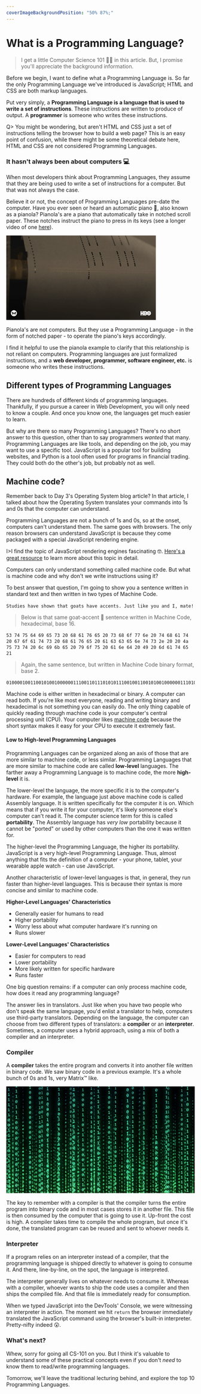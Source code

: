 ```yaml
---
coverImageBackgroundPosition: "50% 87%;"
---
```


# What is a Programming Language?

> I get a little Computer Science 101 👩‍🏫 in this article. But, I promise you'll appreciate the background information.

Before we begin, I want to define what a Programming Language is. So far the only Programming Language we've introduced is JavaScript; HTML and CSS are both markup languages.

Put very simply, a **Programming Language is a language that is used to write a set of instructions**. These instructions are written to produce of output. A **programmer** is someone who writes these instructions.

Q> You might be wondering, but aren't HTML and CSS just a set of instructions telling the browser how to build a web page? This is an easy point of confusion, while there might be some theoretical debate here, HTML and CSS are not considered Programming Languages.

### It hasn't always been about computers 💻

When most developers think about Programming Languages, they assume that they are being used to write a set of instructions for a computer. But that was not always the case.

Believe it or not, the concept of Programming Languages pre-date the computer. Have you ever seen or heard an automatic piano 🎹, also known as a pianola? Pianola's are a piano that automatically take in notched scroll paper. These notches instruct the piano to press in its keys (see a longer video of one [here](https://www.youtube.com/watch?v=xR8O6k_xuAA)).

![](public/assets/pianola.gif)

Pianola's are not computers. But they use a Programming Language - in the form of notched paper - to operate the piano's keys accordingly.

I find it helpful to use the pianola example to clarify that this relationship is not reliant on computers. Programming languages are just formalized instructions, and a **web developer, programmer, software engineer, etc.** is someone who writes these instructions.

## Different types of Programming Languages

There are hundreds of different kinds of programming languages. Thankfully, if you pursue a career in Web Development, you will only need to know a couple. And once you know one, the languages get much easier to learn.

But why are there so many Programming Languages? There's no short answer to this question, other than to say programmers _wanted_ that many. Programming Languages are like tools, and depending on the job, you may want to use a specific tool. JavaScript is a popular tool for building websites, and Python is a tool often used for programs in financial trading. They could both do the other's job, but probably not as well.

## Machine code?

Remember back to Day 3's Operating System blog article? In that article, I talked about how the Operating System translates your commands into 1s and 0s that the computer can understand.

Programming Languages are not a bunch of 1s and 0s, so at the onset, computers can't understand them. The same goes with browsers. The only reason browsers can understand JavaScript is because they come packaged with a special JavaScript rendering engine.

I>I find the topic of JavaScript rendering engines fascinating 🤓. [Here's a great resource](https://www.html5rocks.com/en/tutorials/internals/howbrowserswork/) to learn more about this topic in detail.

Computers can only understand something called machine code. But what is machine code and why don't we write instructions using it?

To best answer that question, I'm going to show you a sentence written in standard text and then written in two types of Machine Code.

`Studies have shown that goats have accents. Just like you and I, mate!`

> Below is that same goat-accent 🐐 sentence written in Machine Code, hexadecimal, base 16.

```binary
53 74 75 64 69 65 73 20 68 61 76 65 20 73 68 6f 77 6e 20 74 68 61 74 20 67 6f 61 74 73 20 68 61 76 65 20 61 63 63 65 6e 74 73 2e 20 20 4a 75 73 74 20 6c 69 6b 65 20 79 6f 75 20 61 6e 64 20 49 20 6d 61 74 65 21
```

> Again, the same sentence, but written in Machine Code binary format, base 2.

```binary
01000010011001010010000001110011011101010111001001100101001000000111010001101111001000000110010001110010011010010110111001101011001000000111100101101111011101010111001000100000010011110111011001100001011011000111010001101001011011100110010100101110
```

Machine code is either written in hexadecimal or binary. A computer can read both. If you're like most everyone, reading and writing binary and hexadecimal is not something you can easily do. The only thing capable of quickly reading through machine code is your computer's central processing unit (CPU). Your computer likes [machine code](https://en.wikipedia.org/wiki/Machine_code#cite_note-7) because the short syntax makes it easy for your CPU to execute it extremely fast.

#### Low to High-level Programming Languages

Programming Languages can be organized along an axis of those that are more similar to machine code, or less similar. Programming Languages that are more similar to machine code are called **low-level** languages. The farther away a Programming Language is to machine code, the more **high-level** it is.

The lower-level the language, the more specific it is to the computer's hardware. For example, the language just above machine code is called Assembly language. It is written specifically for the computer it is on. Which means that if you write it for your computer, it's likely someone else's computer can't read it. The computer science term for this is called **portability**. The Assembly language has _very low_ portability because it cannot be "ported" or used by other computers than the one it was written for.

The higher-level the Programming Language, the higher its portability. JavaScript is a very high-level Programming Language. Thus, almost anything that fits the definition of a computer - your phone, tablet, your wearable apple watch - can use JavaScript.

Another characteristic of lower-level languages is that, in general, they run faster than higher-level languages. This is because their syntax is more concise and similar to machine code.

**Higher-Level Languages' Characteristics**

- Generally easier for humans to read
- Higher portability
- Worry less about what computer hardware it's running on
- Runs slower

**Lower-Level Languages' Characteristics**

- Easier for computers to read
- Lower portability
- More likely written for specific hardware
- Runs faster

One big question remains: if a computer can only process machine code, how does it read any programming language?

The answer lies in translators. Just like when you have two people who don't speak the same language, you'd enlist a translator to help, computers use third-party translators. Depending on the language, the computer can choose from two different types of translators: a **compiler** or an **interpreter**. Sometimes, a computer uses a hybrid approach, using a mix of both a compiler and an interpreter.

### Compiler

A **compiler** takes the entire program and converts it into another file written in binary code. We saw binary code in a previous example. It's a whole bunch of 0s and 1s, very Matrix™ like.

![](public/assets/matrix.jpg)

The key to remember with a compiler is that the compiler turns the entire program into binary code and in most cases stores it in another file. This file is then consumed by the computer that is going to use it. Up-front the cost is high. A compiler takes time to compile the whole program, but once it's done, the translated program can be reused and sent to whoever needs it.

### Interpreter

If a program relies on an interpreter instead of a compiler, that the programming language is shipped directly to whatever is going to consume it. And there, line-by-line, on the spot, the language is interpreted.

The interpreter generally lives on whatever needs to consume it. Whereas with a compiler, whoever wants to ship the code uses a compiler and then ships the compiled file. And that file is immediately ready for consumption.

When we typed JavaScript into the DevTools' Console, we were witnessing an interpreter in action. The moment we hit `return` the browser immediately translated the JavaScript command using the browser's built-in interpreter. Pretty-nifty indeed 😲.

### What's next?

Whew, sorry for going all CS-101 on you. But I think it's valuable to understand some of these practical concepts even if you don't _need_ to know them to read/write programming languages.

Tomorrow, we'll leave the traditional lecturing behind, and explore the top 10 Programming Languages.
